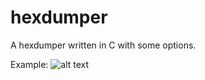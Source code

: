 # hexdumper
A hexdumper written in C with some options.

Example:
![alt text](https://github.com/spitomot/hexdumper/blob/master/Capture.PNG)
